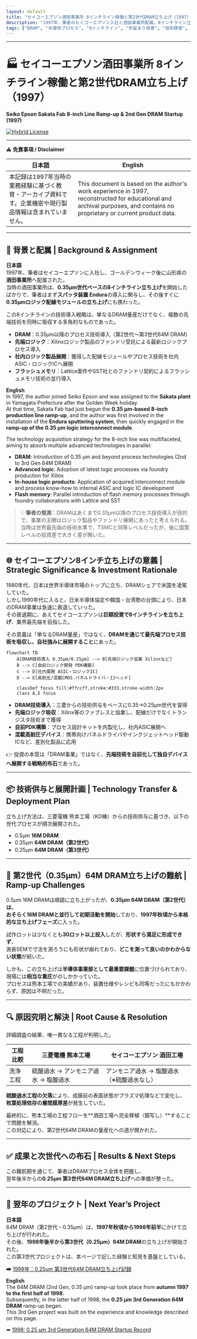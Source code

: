 ```yaml
---
layout: default
title: "セイコーエプソン酒田事業所 8インチライン稼働と第2世代DRAM立ち上げ（1997）"
description: "1997年、筆者のセイコーエプソン入社と酒田事業所配属。8インチライン立ち上げ、第2世代（0.35μm）64M DRAM量産化に向けた技術課題と突破、そして巨額投資の戦略的意義。"
tags: ["DRAM", "半導体プロセス", "8インチライン", "歩留まり改善", "技術移管", "0.35μm", "ロジック配線", "ファンドリ", "フラッシュメモリ", "投資意義"]
---
```


---

# 🏭 セイコーエプソン酒田事業所 8インチライン稼働と第2世代DRAM立ち上げ（1997）  
**Seiko Epson Sakata Fab 8-inch Line Ramp-up & 2nd Gen DRAM Startup (1997)**  

[![Hybrid License](https://img.shields.io/badge/license-Hybrid-blueviolet)](https://samizo-aitl.github.io/Edusemi-Plus/archive/#license)

---

⚠️ **免責事項 / Disclaimer**  

| 日本語 | English |
|--------|---------|
| 本記録は1997年当時の業務経験に基づく教育・アーカイブ資料です。企業機密や現行製品情報は含まれていません。 | This document is based on the author's work experience in 1997, reconstructed for educational and archival purposes, and contains no proprietary or current product data. |

---

## 🧭 背景と配属 | Background & Assignment

**日本語**  
1997年、筆者はセイコーエプソンに入社し、ゴールデンウィーク後に山形県の**酒田事業所**へ配属された。  
当時の酒田事業所は、**0.35μm世代ベースの8インチライン立ち上げ**を開始したばかりで、筆者はまず**スパッタ装置 Endura**の導入に関与し、その後すぐに**0.35μmロジック配線モジュールの立ち上げ**にも携わった。  

この8インチラインの技術導入戦略は、単なるDRAM量産だけでなく、複数の先端技術を同時に吸収する多角的なものであった。  
- **DRAM**：0.35μm以降のプロセス技術導入（第2世代〜第3世代64M DRAM）  
- **先端ロジック**：Xilinxロジック製品のファンドリ受託による最新ロジックプロセス導入  
- **社内ロジック製品展開**：獲得した配線モジュールやプロセス技術を社内ASIC・ロジックICへ展開  
- **フラッシュメモリ**：Lattice案件やSST社とのファンドリ契約によるフラッシュメモリ技術の並行導入  

**English**  
In 1997, the author joined Seiko Epson and was assigned to the **Sakata plant** in Yamagata Prefecture after the Golden Week holiday.  
At that time, Sakata Fab had just begun the **0.35 μm-based 8-inch production line ramp-up**, and the author was first involved in the installation of the **Endura sputtering system**, then quickly engaged in the **ramp-up of the 0.35 μm logic interconnect module**.  

The technology acquisition strategy for the 8-inch line was multifaceted, aiming to absorb multiple advanced technologies in parallel:  
- **DRAM**: Introduction of 0.35 μm and beyond process technologies (2nd to 3rd Gen 64M DRAM)  
- **Advanced logic**: Adoption of latest logic processes via foundry production for Xilinx  
- **In-house logic products**: Application of acquired interconnect module and process know-how to internal ASIC and logic IC development  
- **Flash memory**: Parallel introduction of flash memory processes through foundry collaborations with Lattice and SST  

> 💡 **筆者の推測**：DRAMはあくまで0.35µm以降のプロセス技術導入が目的で、事業の主眼はロジック製品やファンドリ展開にあったと考えられる。当時は世界最先端の技術水準で、TSMCと同等レベルだったが、後に国策レベルの投資差で大きく差が開いた。

---

## 🌐 セイコーエプソン8インチ立ち上げの意義 | Strategic Significance & Investment Rationale

1980年代、日本は世界半導体市場のトップに立ち、DRAMシェアで米国を凌駕していた。  
しかし1990年代に入ると、日米半導体協定や韓国・台湾勢の台頭により、日本のDRAM事業は急速に衰退していった。  
その衰退期に、あえてセイコーエプソンは**巨額投資で8インチラインを立ち上げ**、業界最先端を目指した。  

その意義は「単なるDRAM量産」ではなく、**DRAMを通じて最先端プロセス技術を吸収し、自社強みに展開すること**にあった。  

```mermaid
flowchart TB
    A[DRAM技術導入 0.35µm/0.25µm] --> B[先端ロジック協業 Xilinxなど]
    B --> C[自前ロジック開発 PDK構築]
    C --> D[社内展開 ASIC・ロジックIC]
    D --> E[高耐圧/混載CMOS パネルドライバ・IJヘッド]

    classDef focus fill:#ffccff,stroke:#333,stroke-width:2px
    class A,E focus
```

- **DRAM技術導入**：三菱からの技術供与をベースに0.35→0.25µm世代を習得  
- **先端ロジック吸収**：Xilinx等のファブレスと協業し、配線だけでなくトランジスタ技術まで獲得  
- **自前PDK構築**：プロセス設計キットを内製化し、社内ASIC展開へ  
- **混載高耐圧デバイス**：携帯向けパネルドライバやインクジェットヘッド駆動ICなど、差別化製品に応用  

👉 投資の本質は「DRAM事業」ではなく、**先端技術を自前化して独自デバイスへ展開する戦略的布石**であった。  

---

## 📦 技術供与と展開計画 | Technology Transfer & Deployment Plan

立ち上げ方法は、三菱電機 熊本工場（KD棟）からの技術供与に基づき、以下の世代プロセスが順次展開された。

- 0.5μm **16M DRAM**
- 0.35μm **64M DRAM（第2世代）**
- 0.25μm **64M DRAM（第3世代）**

---

## 🚀 第2世代（0.35μm）64M DRAM立ち上げの難航 | Ramp-up Challenges

0.5μm 16M DRAMは順調に立ち上がったが、**0.35μm 64M DRAM（第2世代）**は、  
おそらく16M DRAMと**並行して初期活動を開始**しており、**1997年秋頃から本格的な立ち上げフェーズ**に入った。  

試作ロットは少なくとも**30ロット以上投入**したが、**形状すら満足に形成できず**、  
測長SEMで寸法を測ろうにも形状が崩れており、**どこを測って良いのかわからない状態**が続いた。  

しかも、この立ち上げは**半導体事業部として最重要課題**に位置づけられており、  
現場には**相当な重圧**がのしかかっていた。  
プロセスは熊本工場での実績があり、装置仕様やレシピも同等だったにもかかわらず、原因は不明だった。

---

## 🔍 原因究明と解決 | Root Cause & Resolution

詳細調査の結果、唯一異なる工程が判明した。

| 工程比較 | 三菱電機 熊本工場 | セイコーエプソン 酒田工場 |
|----------|------------------|---------------------------|
| 洗浄工程 | 硫酸過水 → アンモニア過水 → 塩酸過水 | アンモニア過水 → 塩酸過水（※硫酸過水なし） |

**硫酸過水工程の欠落**により、成膜前の表面状態がプラズマ処理などで変化し、  
**枚葉処理依存の層間膜厚差**が発生していた。  

最終的に、熊本工場の工程フローを**酒田工場へ完全移植（鏡写し）**することで問題を解消。  
この対応により、第2世代64M DRAMの量産化への道が開かれた。  

---

## ✅ 成果と次世代への布石 | Results & Next Steps

この難航期を通じて、筆者はDRAMプロセス全体を把握し、  
翌年後半からの**0.25μm 第3世代64M DRAM立ち上げ**への準備が整った。  

---

## 📅 翌年のプロジェクト | Next Year’s Project

**日本語**  
64M DRAM（第2世代・0.35μm）は、**1997年秋頃から1998年前半**にかけて立ち上げが行われた。  
その後、**1998年後半から第3世代（0.25μm）64M DRAM**の立ち上げが開始された。  
この第3世代プロジェクトは、本ページで記した経験と知見を基盤としている。

➡ [1998年：0.25μm 第3世代64M DRAM立ち上げ記録](../in1998/DRAM_Startup_64M_1998.md)

**English**  
The 64M DRAM (2nd Gen, 0.35 μm) ramp-up took place from **autumn 1997 to the first half of 1998**.  
Subsequently, in the latter half of 1998, the **0.25 μm 3rd Generation 64M DRAM** ramp-up began.  
This 3rd Gen project was built on the experience and knowledge described on this page.

➡ [1998: 0.25 μm 3rd Generation 64M DRAM Startup Record](../in1998/DRAM_Startup_64M_1998.md)
